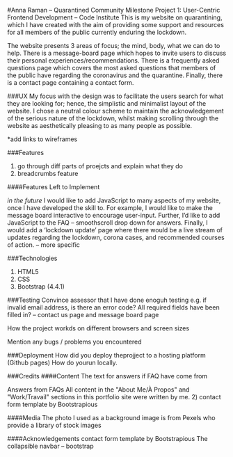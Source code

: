 #Anna Raman – Quarantined Community
Milestone Project 1: User-Centric Frontend Development – Code Institute
This is my website on quarantining, which I have created with the aim of providing some support and resources for all members of the public currently enduring the lockdown. 

The website presents 3 areas of focus; the mind, body, what we can do to help. There is a message-board page which hopes to invite users to discuss their personal experiences/recommendations. 
There is a frequently asked questions page which covers the most asked questions that members of the public have regarding the coronavirus and the quarantine. Finally, there is a contact page containing a contact form.


 
###UX
My focus with the design was to facilitate the users search for what they are looking for; hence, the simplistic and minimalist layout of the website. 
I chose a neutral colour scheme to maintain the acknowledgement of the serious nature of the lockdown, whilst making scrolling through the website as aesthetically pleasing to as many people as possible.

*add links to wireframes

###Features

1) go through diff parts of proejcts and explain what they do
2) breadcrumbs feature

####Features Left to Implement

*in the future* I would like to add JavaScript to many aspects of my website, once I have developed the skill to. 
For example, I would like to make the message board interactive to encourage user-input. 
Further, I’d like to add JavaScript to the FAQ – smoothscroll drop down for answers. 
Finally, I would add a ‘lockdown update’ page where there would be a live stream of updates regarding the lockdown, corona cases, and recommended courses of action. – more specific



###Technologies
1.	HTML5
2.	CSS
3.	Bootstrap (4.4.1)



###Testing
Convince assessor that I have done enoguh testing
e.g. if invalid email address, is there an error code? All required fields have been filled in? – contact us page and message board page

How the project workds on different browsers and screen sizes

Mention any bugs / problems you encountered 

###Deployment
How did you deploy theprojject to a hosting platform (Github pages) How do yourun locally.

###Credits
####Content
The text for answers if FAQ have come from


Answers from FAQs
All content in the "About Me/À Propos" and "Work/Travail" sections in this portfolio site were written by me.
2) contact form template by Bootstrapious

####Media
The photo I used as a background image is from <link>Pexels</link> who provide a library of stock images 

####Acknowledgements
contact form template by Bootstrapious
The collapsible navbar – bootstrap


